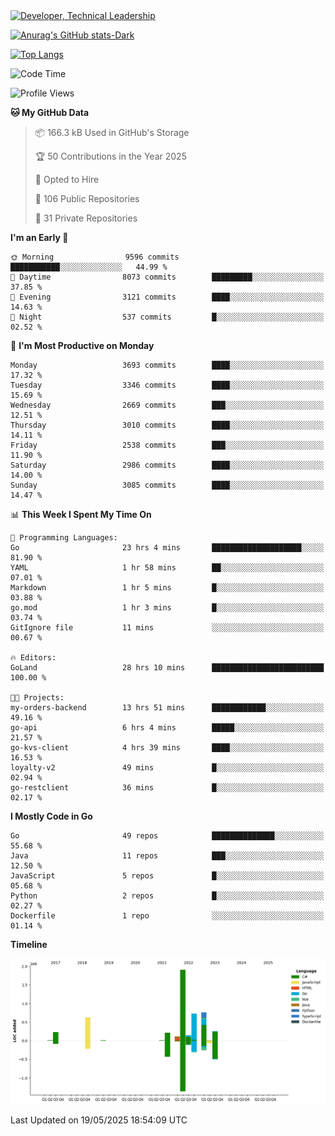 <div>
  <a href="https://www.linkedin.com/in/arielpineiro/" target="_blank" rel="nofollow noopener noreferrer">
    <img src="https://img.shields.io/badge/-LinkedIn-%230077B5?style=for-the-badge&logo=linkedin&logoColor=white" alt="Developer, Technical Leadership" title="Ariel Piñeiro">
  </a>
</div>

[![Anurag's GitHub stats-Dark](https://github-readme-stats.vercel.app/api?username=arielsrv&show_icons=true&theme=dark#gh-dark-mode-only)](https://github.com/anuraghazra/github-readme-stats#gh-dark-mode-only)

[![Top Langs](https://github-readme-stats.vercel.app/api/top-langs/?username=arielsrv&layout=compact&langs_count=10&theme=dark#gh-dark-mode-only)](https://github.com/anuraghazra/github-readme-stats&theme=dark#gh-dark-mode-only)

<!--START_SECTION:waka-->
![Code Time](http://img.shields.io/badge/Code%20Time-1%2C274%20hrs%209%20mins-blue)

![Profile Views](http://img.shields.io/badge/Profile%20Views-0-blue)

**🐱 My GitHub Data** 

> 📦 166.3 kB Used in GitHub's Storage 
 > 
> 🏆 50 Contributions in the Year 2025
 > 
> 💼 Opted to Hire
 > 
> 📜 106 Public Repositories 
 > 
> 🔑 31 Private Repositories 
 > 
**I'm an Early 🐤** 

```text
🌞 Morning                9596 commits        ███████████░░░░░░░░░░░░░░   44.99 % 
🌆 Daytime                8073 commits        █████████░░░░░░░░░░░░░░░░   37.85 % 
🌃 Evening                3121 commits        ████░░░░░░░░░░░░░░░░░░░░░   14.63 % 
🌙 Night                  537 commits         █░░░░░░░░░░░░░░░░░░░░░░░░   02.52 % 
```
📅 **I'm Most Productive on Monday** 

```text
Monday                   3693 commits        ████░░░░░░░░░░░░░░░░░░░░░   17.32 % 
Tuesday                  3346 commits        ████░░░░░░░░░░░░░░░░░░░░░   15.69 % 
Wednesday                2669 commits        ███░░░░░░░░░░░░░░░░░░░░░░   12.51 % 
Thursday                 3010 commits        ████░░░░░░░░░░░░░░░░░░░░░   14.11 % 
Friday                   2538 commits        ███░░░░░░░░░░░░░░░░░░░░░░   11.90 % 
Saturday                 2986 commits        ████░░░░░░░░░░░░░░░░░░░░░   14.00 % 
Sunday                   3085 commits        ████░░░░░░░░░░░░░░░░░░░░░   14.47 % 
```


📊 **This Week I Spent My Time On** 

```text
💬 Programming Languages: 
Go                       23 hrs 4 mins       ████████████████████░░░░░   81.90 % 
YAML                     1 hr 58 mins        ██░░░░░░░░░░░░░░░░░░░░░░░   07.01 % 
Markdown                 1 hr 5 mins         █░░░░░░░░░░░░░░░░░░░░░░░░   03.88 % 
go.mod                   1 hr 3 mins         █░░░░░░░░░░░░░░░░░░░░░░░░   03.74 % 
GitIgnore file           11 mins             ░░░░░░░░░░░░░░░░░░░░░░░░░   00.67 % 

🔥 Editors: 
GoLand                   28 hrs 10 mins      █████████████████████████   100.00 % 

🐱‍💻 Projects: 
my-orders-backend        13 hrs 51 mins      ████████████░░░░░░░░░░░░░   49.16 % 
go-api                   6 hrs 4 mins        █████░░░░░░░░░░░░░░░░░░░░   21.57 % 
go-kvs-client            4 hrs 39 mins       ████░░░░░░░░░░░░░░░░░░░░░   16.53 % 
loyalty-v2               49 mins             █░░░░░░░░░░░░░░░░░░░░░░░░   02.94 % 
go-restclient            36 mins             █░░░░░░░░░░░░░░░░░░░░░░░░   02.17 % 
```

**I Mostly Code in Go** 

```text
Go                       49 repos            ██████████████░░░░░░░░░░░   55.68 % 
Java                     11 repos            ███░░░░░░░░░░░░░░░░░░░░░░   12.50 % 
JavaScript               5 repos             █░░░░░░░░░░░░░░░░░░░░░░░░   05.68 % 
Python                   2 repos             █░░░░░░░░░░░░░░░░░░░░░░░░   02.27 % 
Dockerfile               1 repo              ░░░░░░░░░░░░░░░░░░░░░░░░░   01.14 % 
```



**Timeline**

![Lines of Code chart](https://raw.githubusercontent.com/arielsrv/arielsrv/main/assets/bar_graph.png)


 Last Updated on 19/05/2025 18:54:09 UTC
<!--END_SECTION:waka-->
